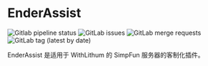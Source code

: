 # EnderAssist

![Gitlab pipeline status](https://img.shields.io/gitlab/pipeline-status/WithLithum/enderassist?branch=trunk&logo=circleci&style=flat-square)
![GitLab issues](https://img.shields.io/gitlab/issues/open/WithLithum/enderassist?style=flat-square)
![GitLab merge requests](https://img.shields.io/gitlab/merge-requests/open/WithLithum/enderassist?style=flat-square)
![GitLab tag (latest by date)](https://img.shields.io/gitlab/v/tag/WithLithum/enderassist?style=flat-square)

EnderAssist 是适用于 WithLithum 的 SimpFun 服务器的客制化插件。